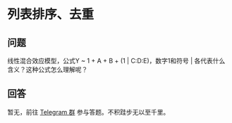 # 列表排序、去重

## 问题

线性混合效应模型，公式Y ~ 1 + A + B + (1 | C:D:E)，数字1和符号 | 各代表什么含义？这种公式怎么理解呢？



## 回答

暂无，前往 [Telegram 群](https://t.me/dataanalysiszh) 参与答题。不积跬步无以至千里。
